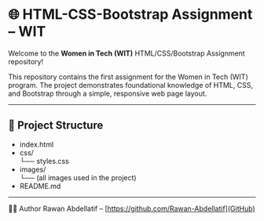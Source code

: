 # 🌐 HTML-CSS-Bootstrap Assignment – WIT

Welcome to the **Women in Tech (WIT)** HTML/CSS/Bootstrap Assignment repository!

This repository contains the first assignment for the Women in Tech (WIT) program. The project demonstrates foundational knowledge of HTML, CSS, and Bootstrap through a simple, responsive web page layout.

---- 

## 📁 Project Structure


- index.html  
- css/  
  └── styles.css  
- images/  
  └── (all images used in the project)  
- README.md

-------
🙋‍♀️ Author
Rawan Abdellatif – [https://github.com/Rawan-Abdellatif](GitHub)

